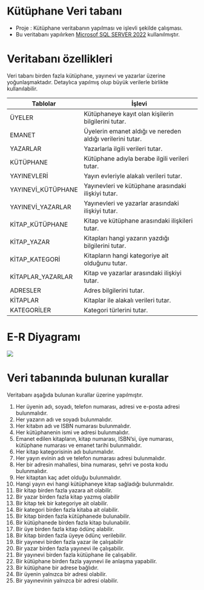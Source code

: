 # Kütüphane Veri tabanı
* Proje : Kütüphane veritabanın yapılması ve işlevli şekilde çalışması.
* Bu veritabanı yapılırken [Microsof SQL SERVER 2022](https://www.microsoft.com/tr-tr/sql-server/sql-server-downloads) kullanılmıştır.




# Veritabanı özellikleri

 Veri tabanı birden fazla kütüphane, yayınevi ve yazarlar üzerine yoğunlaşmaktadır. Detaylıca yapılmış olup büyük verilerle birlikte kullanılabilir.


| Tablolar     | İşlevi        |
| -------------| ------------- |
|ÜYELER| Kütüphaneye kayıt olan kişilerin bilgilerini tutar.
|EMANET| Üyelerin emanet aldığı ve nereden aldığı verilerini tutar.
|YAZARLAR	| Yazarlarla ilgili verileri tutar.
|KÜTÜPHANE| Kütüphane adıyla berabe ilgili verileri tutar.
|YAYINEVLERİ| Yayın evleriyle alakalı verileri tutar.
|YAYINEVİ_KÜTÜPHANE| Yayınevleri ve kütüphane arasındaki ilişkiyi tutar.
|YAYINEVİ_YAZARLAR| Yayınevleri ve yazarlar arasındaki ilişkiyi tutar.
|KİTAP_KÜTÜPHANE|Kitap ve kütüphane arasındaki ilişkileri tutar.
|KİTAP_YAZAR|Kitapları hangi yazarın yazdığı bilgilerini tutar.
|KİTAP_KATEGORİ|Kitapların hangi kategoriye ait olduğunu tutar.
|KİTAPLAR_YAZARLAR|Kitap ve yazarlar arasındaki ilişkiyi tutar.
|ADRESLER|Adres bilgilerini tutar.
|KİTAPLAR|Kitaplar ile alakalı verileri tutar.
|KATEGORİLER|Kategori türlerini tutar.



# E-R Diyagramı

![](https://raw.githubusercontent.com/yigitismetsahin/Kutuphane-Veritabani/refs/heads/main/E-R%20Diyagrami/E-R%20Diyagram%C4%B1.png)



# Veri tabanında bulunan kurallar
Veritabanı aşağıda bulunan kurallar üzerine yapılmıştır.

1. Her üyenin adı, soyadı, telefon numarası, adresi ve e-posta adresi bulunmalıdır.
2. Her yazarın adı ve soyadı bulunmalıdır.
3. Her kitabın adı ve ISBN numarası bulunmalıdır.
4. Her kütüphanenin ismi ve adresi bulunmalıdır.
5. Emanet edilen kitapların, kitap numarası, ISBN’si, üye numarası, kütüphane numarası
ve emanet tarihi bulunmalıdır.
6. Her kitap kategorisinin adı bulunmalıdır.
7. Her yayın evinin adı ve telefon numarası adresi bulunmalıdır.
8. Her bir adresin mahallesi, bina numarası, şehri ve posta kodu bulunmalıdır.
9. Her kitaptan kaç adet olduğu bulunmalıdır.
10. Hangi yayın evi hangi kütüphaneye kitap sağladığı bulunmalıdır.
11. Bir kitap birden fazla yazara ait olabilir.
12. Bir yazar birden fazla kitap yazmış olabilir
13. Bir kitap tek bir kategoriye ait olabilir.
14. Bir kategori birden fazla kitaba ait olabilir.
15. Bir kitap birden fazla kütüphanede bulunabilir.
16. Bir kütüphanede birden fazla kitap bulunabilir.
17. Bir üye birden fazla kitap ödünç alabilir.
18. Bir kitap birden fazla üyeye ödünç verilebilir.
19. Bir yayınevi birden fazla yazar ile çalışabilir
20. Bir yazar birden fazla yayınevi ile çalışabilir.
21. Bir yayınevi birden fazla kütüphane ile çalışabilir.
22. Bir kütüphane birden fazla yayınevi ile anlaşma yapabilir.
23. Bir kütüphane bir adrese bağlıdır.
24. Bir üyenin yalnızca bir adresi olabilir.
25. Bir yayınevinin yalnızca bir adresi olabilir.
